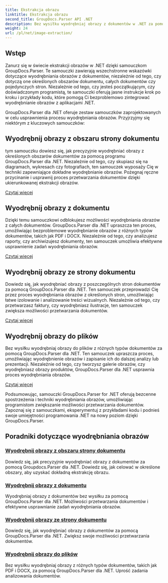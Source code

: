 ```yaml
---
title: Ekstrakcja obrazu
linktitle: Ekstrakcja obrazu
second_title: GroupDocs.Parser API .NET
description: Bez wysiłku wyodrębniaj obrazy z dokumentów w .NET za pomocą GroupDocs.Parser. Zwiększ swoje możliwości przetwarzania dokumentów dzięki dokładnym technikom ekstrakcji obrazów.
weight: 24
url: /pl/net/image-extraction/
---
```

## Wstęp

Zanurz się w świecie ekstrakcji obrazów w .NET dzięki samouczkom GroupDocs.Parser. Te samouczki zawierają wszechstronne wskazówki dotyczące wyodrębniania obrazów z dokumentów, niezależnie od tego, czy dotyczą one określonych obszarów dokumentu, całych dokumentów czy pojedynczych stron. Niezależnie od tego, czy jesteś początkującym, czy doświadczonym programistą, te samouczki oferują jasne instrukcje krok po kroku i przykłady kodu, które pomogą Ci bezproblemowo zintegrować wyodrębnianie obrazów z aplikacjami .NET.

GroupDocs.Parser dla .NET oferuje zestaw samouczków zaprojektowanych w celu usprawnienia procesu wyodrębniania obrazów. Przyjrzyjmy się niektórym z kluczowych samouczków:

## Wyodrębnij obrazy z obszaru strony dokumentu
tym samouczku dowiesz się, jak precyzyjnie wyodrębniać obrazy z określonych obszarów dokumentów za pomocą programu GroupDocs.Parser dla .NET. Niezależnie od tego, czy skupiasz się na diagramach, wykresach czy fotografiach, ten samouczek wyposaży Cię w techniki zapewniające dokładne wyodrębnianie obrazów. Pożegnaj ręczne przycinanie i usprawnij proces przetwarzania dokumentów dzięki ukierunkowanej ekstrakcji obrazów.

[Czytaj więcej](./extract-images-from-document-page-area/)

## Wyodrębnij obrazy z dokumentu
Dzięki temu samouczkowi odblokujesz możliwości wyodrębniania obrazów z całych dokumentów. GroupDocs.Parser dla .NET upraszcza ten proces, umożliwiając bezproblemowe wyodrębnianie obrazów z różnych typów dokumentów, takich jak PDF i DOCX. Niezależnie od tego, czy analizujesz raporty, czy archiwizujesz dokumenty, ten samouczek umożliwia efektywne usprawnienie zadań wyodrębniania obrazów.

[Czytaj więcej](./extract-images-from-document/)

## Wyodrębnij obrazy ze strony dokumentu
Dowiedz się, jak wyodrębniać obrazy z poszczególnych stron dokumentów za pomocą GroupDocs.Parser dla .NET. Ten samouczek przeprowadzi Cię przez proces wyodrębniania obrazów z określonych stron, umożliwiając łatwe izolowanie i analizowanie treści wizualnych. Niezależnie od tego, czy przetwarzasz faktury, czy wyodrębniasz ilustracje, ten samouczek zwiększa możliwości przetwarzania dokumentów.

[Czytaj więcej](./extract-images-from-document-page/)

## Wyodrębnij obrazy do plików
Bez wysiłku wyodrębniaj obrazy do plików z różnych typów dokumentów za pomocą GroupDocs.Parser dla .NET. Ten samouczek upraszcza proces, umożliwiając wyodrębnienie obrazów i zapisanie ich do dalszej analizy lub prezentacji. Niezależnie od tego, czy tworzysz galerie obrazów, czy wyodrębniasz obrazy produktów, GroupDocs.Parser dla .NET usprawnia proces wyodrębniania obrazów.

[Czytaj więcej](./extract-images-to-files/)

Podsumowując, samouczki GroupDocs.Parser for .NET oferują bezcenne spostrzeżenia i techniki wyodrębniania obrazów, umożliwiając programistom zwiększanie możliwości przetwarzania dokumentów. Zapoznaj się z samouczkami, eksperymentuj z przykładami kodu i podnieś swoje umiejętności programowania .NET na nowy poziom dzięki GroupDocs.Parser.
## Poradniki dotyczące wyodrębniania obrazów
### [Wyodrębnij obrazy z obszaru strony dokumentu](./extract-images-from-document-page-area/)
Dowiedz się, jak precyzyjnie wyodrębniać obrazy z dokumentów za pomocą Groupdocs.Parser dla .NET. Dowiedz się, jak celować w określone obszary, aby uzyskać dokładną ekstrakcję obrazu.
### [Wyodrębnij obrazy z dokumentu](./extract-images-from-document/)
Wyodrębniaj obrazy z dokumentów bez wysiłku za pomocą GroupDocs.Parser dla .NET. Możliwości przetwarzania dokumentów i efektywne usprawnianie zadań wyodrębniania obrazów.
### [Wyodrębnij obrazy ze strony dokumentu](./extract-images-from-document-page/)
Dowiedz się, jak wyodrębniać obrazy z dokumentów za pomocą GroupDocs.Parser dla .NET. Zwiększ swoje możliwości przetwarzania dokumentów.
### [Wyodrębnij obrazy do plików](./extract-images-to-files/)
Bez wysiłku wyodrębniaj obrazy z różnych typów dokumentów, takich jak PDF i DOCX, za pomocą GroupDocs.Parser dla .NET. Uprość zadania analizowania dokumentów.